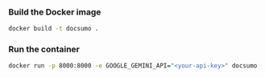 ### Build the Docker image

```bash 
docker build -t docsumo .   
```

### Run the container

```bash
docker run -p 8000:8000 -e GOOGLE_GEMINI_API="<your-api-key>" docsumo   
```